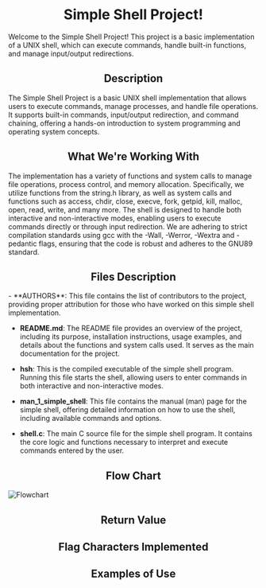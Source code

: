 <h1  align="center"> Simple Shell Project! </h1>
Welcome to the Simple Shell Project! This project is a basic implementation of a UNIX shell, which can execute commands, handle built-in functions, and manage input/output redirections.

<h2 align="center">Description</h2>
The Simple Shell Project is a basic UNIX shell implementation that allows users to execute commands, manage processes, and handle file operations. It supports built-in commands, input/output redirection, and command chaining, offering a hands-on introduction to system programming and operating system concepts.

<h2  align="center">What We're Working With</h2> 
The implementation has a variety of functions and system calls to manage file operations, process control, and memory allocation. Specifically, we utilize functions from the string.h library, as well as system calls and functions such as access, chdir, close, execve, fork, getpid, kill, malloc, open, read, write, and many more. The shell is designed to handle both interactive and non-interactive modes, enabling users to execute commands directly or through input redirection. We are adhering to strict compilation standards using 
gcc with the -Wall, -Werror, -Wextra and -pedantic flags, ensuring that the code is robust and adheres to the GNU89 standard.

<h2  align="center">Files Description</h2>
- **AUTHORS**: This file contains the list of contributors to the project, providing proper attribution for those who have worked on this simple shell implementation.
  
- **README.md**: The README file provides an overview of the project, including its purpose, installation instructions, usage examples, and details about the functions and system calls used. It serves as the main documentation for the project.
  
- **hsh**: This is the compiled executable of the simple shell program. Running this file starts the shell, allowing users to enter commands in both interactive and non-interactive modes.
  
- **man_1_simple_shell**: This file contains the manual (man) page for the simple shell, offering detailed information on how to use the shell, including available commands and options.
  
- **shell.c**: The main C source file for the simple shell program. It contains the core logic and functions necessary to interpret and execute commands entered by the user.

<h2  align="center">Flow Chart</h2>
  <img src="https://github.com/user-attachments/assets/965fe6f7-67dd-4ed1-bab5-c37b1501b162" alt="Flowchart">

<h2 align="center"> Return Value </h2>

<h2 align="center"> Flag Characters Implemented </h2>

<h2  align="center">Examples of Use</h2>
